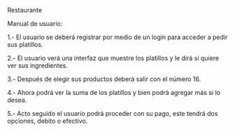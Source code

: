  Restaurante
 
 Manual de usuario:
 
 1.- El usuario se deberá registrar por medio de un login para acceder a pedir sus platillos.
 
 2.- El usuario verá una interfaz que muestre los platillos y le dirá si quiere ver sus ingredientes.
 
 3.- Después de elegir sus productos deberá salir con el número 16.
 
 4.- Ahora podrá ver la suma de los platillos y bien podrá agregar más si lo desea.
 
 5.- Acto seguido el usuario podrá proceder con su pago, este tendrá dos opciones, debito o efectivo.
